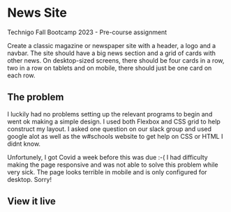 # News Site

Technigo Fall Bootcamp 2023 - Pre-course assignment

Create a classic magazine or newspaper site with a header, a logo and a navbar. The site should have a big news section and a grid of cards with other news. On desktop-sized screens, there should be four cards in a row, two in a row on tablets and on mobile, there should just be one card on each row.

## The problem

I luckily had no problems setting up the relevant programs to begin and went ok making a simple design. I used both Flexbox and CSS grid to help construct my layout. I asked one question on our slack group and used google alot as well as the w#schools website to get help on CSS or HTML I didnt know.

Unfortunely, I got Covid a week before this was due :-( I had difficulty making the page responsive and was not able to solve this problem while very sick. The page looks terrible in mobile and is only configured for desktop. Sorry!

## View it live


